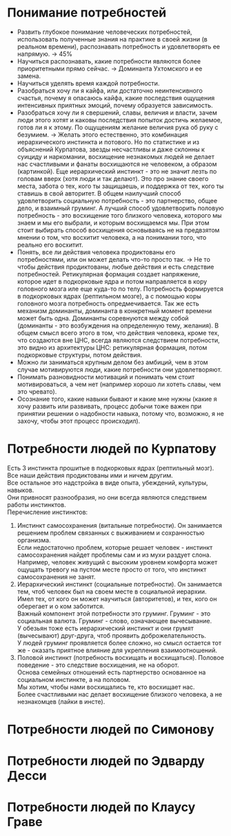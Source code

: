 # Понимание потребностей

- Развить глубокое понимание человеческих потребностей, использовать полученные знания на практике в своей жизни (в реальном времени), распознавать потребность и удовлетворять ее напрямую. -> 45%
- Научиться распознавать, какие потребности являются более приоритетными прямо сейчас. -> Доминанта Ухтомского и ее замена.
- Научиться уделять время каждой потребности.
- Разобраться хочу ли я кайфа, или достаточно неинтенсивного счастья, почему я опасаюсь кайфа, какие последствия ощущения интенсивных приятных эмоций, почему образуется зависимость.
- Разобраться хочу ли я свершений, славы, величия и власти, зачем люди этого хотят и каковы последствия попыток достичь желаемое, готов ли я к этому. По ощущениям желание величия рука об руку с безумием. -> Желать этого естественно, это комбинация иерархического инстинкта и потового. Но по статистике и из объяснений Курпатова, звезды несчастливы и даже склонны к суициду и наркомании, восхищение незнакомых людей не делает нас счастливыми и фанаты восхищаются не человеком, а образом (картинкой). Еще иерархический инстинкт - это не значит лезть по головам вверх (хотя люди и так делают). Это про знание своего места, забота о тех, кого ты защищаешь, и поддержка от тех, кого ты ставишь в свой авторитет. В общем наилучший способ удовлетворить социальную потребность - это партнерство, общее дело, и взаимный груминг. А лучший способ удовлетворить половую потребность - это восхищение того близкого человека, которого мы знаем и мы его выбрали, и которым восхищаемся мы. При этом стоит выбирать способ восхищения основываясь не на предвзятом мнении о том, что восхитит человека, а на понимании того, что реально его восхитит.
- Понять, все ли действия человека продиктованы его потребностями, или он может делать что-то просто так. -> Не то чтобы действия продиктованы, любые действия и есть следствие потребностей. Ретикулярная формация создает напряжение, которое идет в подкорковые ядра и потом направляется в кору головного мозга иле еще куда-то по телу. Потребность формируется в подкорковых ядрах (рептильном мозге), а с помощью коры головного мозга потребность опредмечивается. Так же есть механизм доминанты, доминанта в конкретный момент времени может быть одна. Доминанты соревнуются между собой (доминанты - это возбуждения на определенную тему, желания). В общем смысл всего этого в том, что действия человека, кроме тех, что создаются вне ЦНС, всегда являются следствием потребности, это видно из архитектуры ЦНС: ретикулярная формация, потом подкорковые структуры, потом действия.
- Можно ли заниматься крупным делом без амбиций, чем в этом случае мотивируются люди, какие потребности они удовлетворяют.
- Понимать разновидности мотиваций и понимать чем стоит мотивироваться, а чем нет (например хорошо ли хотеть славы, чем это чревато).
- Осознание того, какие навыки бывают и какие мне нужны (какие я хочу развить или развивать, процесс добычи тоже важен при принятии решении о надобности навыка, потому что, возможно, я не захочу, чтобы этот процесс происходил).

# Потребности людей по Курпатову
Есть 3 инстинкта прошитые в подкорковых ядрах (рептильный мозг). Все наши действия продиктованы ими и ничем другим.<br>
Все остальное это надстройка в виде опыта, убеждений, культуры, навыков.<br>
Они привносят разнообразия, но они всегда являются следствием работы инстинктов.<br>
Перечисление инстинктов:<br>
1. Инстинкт самосохранения (витальные потребности). Он занимается решением проблем связанных с выживанием и сохранностью организма.<br>
Если недостаточно проблем, которые решает человек - инстинкт самосохранения найдет проблемы сам и из мухи раздует слона.<br>
Например, человек живущий с высоким уровнем комфорта может ощущать тревогу на пустом месте просто от того, что инстинкт самосохранения не занят.<br>
2. Иерархический инстинкт (социальные потребности). Он занимается тем, чтоб человек был на своем месте в социальной иерархии.<br>
Имел тех, от кого он может научиться (авторитетов), и тех, кого он оберегает и о ком заботится.<br>
Важный компонент этой потребности это груминг. Груминг - это социальная валюта. Груминг - слово, означающее вычесывание.<br>
У обезьян тоже есть иерархический инстинкт и они грумят (вычесывают) друг-друга, чтоб проявить доброжелательность.<br>
У людей груминг проявляется более сложно, но смысл остается тот же - оказать приятное влияние для укрепления взаимоотношений.<br>
3. Половой инстинкт (потребность восхищать и восхищаться). Половое поведение - это следствие восхищения, не на оборот.<br>
Основа семейных отношений есть партнерство основанное на социальном инстинкте, а на половом.<br>
Мы хотим, чтобы нами восхищались те, кто восхищает нас.<br>
Более счастливыми нас делает восхищение близкого человека, а не незнакомцев (лайки в инсте).<br>


# Потребности людей по Симонову


# Потребности людей по Эдварду Десси


# Потребности людей по Клаусу Граве
